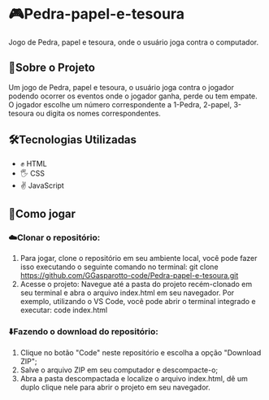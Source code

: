 # 🎮Pedra-papel-e-tesoura
Jogo de Pedra, papel e tesoura, onde o usuário joga contra o computador.

## 📝Sobre o Projeto
Um jogo de Pedra, papel e tesoura, o usuário joga contra o jogador podendo ocorrer os eventos onde o jogador ganha, perde ou tem empate. O jogador escolhe um número correspondente a 1-Pedra, 2-papel, 3-tesoura ou digita os nomes correspondentes.

## 🛠️Tecnologias Utilizadas
+ ✊ HTML
+ 🖐️ CSS
+ ✌️ JavaScript

## 🎲Como jogar
### ☁️Clonar o repositório:
1. Para jogar, clone o repositório em seu ambiente local, você pode fazer isso executando o seguinte comando no terminal: git clone https://github.com/GGasparotto-code/Pedra-papel-e-tesoura.git
2. Acesse o projeto: Navegue até a pasta do projeto recém-clonado em seu terminal e abra o arquivo index.html em seu navegador. Por exemplo, utilizando o VS Code, você pode abrir o terminal integrado e executar: code index.html

### ⬇️Fazendo o download do repositório:
1. Clique no botão "Code" neste repositório e escolha a opção "Download ZIP";
2. Salve o arquivo ZIP em seu computador e descompacte-o;
3. Abra a pasta descompactada e localize o arquivo index.html, dê um duplo clique nele para abrir o projeto em seu navegador.
